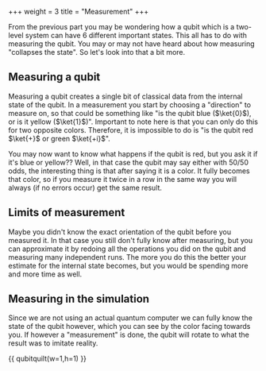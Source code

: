 +++
weight = 3
title = "Measurement"
+++

From the previous part you may be wondering how a qubit which is a two-level system can have 6
different important states.
This all has to do with measuring the qubit. You may or may not have heard about how measuring 
"collapses the state". So let's look into that a bit more.

## Measuring a qubit

Measuring a qubit creates a single bit of classical data from the internal state of the qubit. 
In a measurement you start by choosing a "direction" to measure on, so that could be something like
"is the qubit blue ($\ket{0}$), or is it yellow ($\ket{1}$)". 
Important to note here is that you can only do this for two opposite colors.
Therefore, it is impossible to do is "is the qubit red $\ket{+}$ or green $\ket{+i}$".

You may now want to know what happens if the qubit is red, but you ask it if it's blue or yellow??
Well, in that case the qubit may say either with 50/50 odds, the interesting thing is that after
saying it is a color. It fully becomes that color, so if you measure it twice in a row in the same
way you will always (if no errors occur) get the same result.

## Limits of measurement

Maybe you didn't know the exact orientation of the qubit before you measured it.
In that case you still don't fully know after measuring, but you can approximate it
by redoing all the operations you did on the qubit and measuring many independent runs.
The more you do this the better your estimate for the internal state becomes, but you would
be spending more and more time as well.

## Measuring in the simulation

Since we are not using an actual quantum computer we can fully know the state of the qubit however,
which you can see by the color facing towards you. If however a "measurement" is done, the qubit will
rotate to what the result was to imitate reality.

{{ qubitquilt(w=1,h=1) }}
